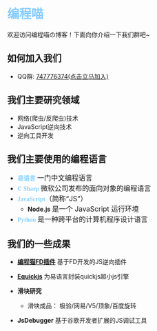 
<h1><font color=#86CCFF >编程喵</font></h1>

欢迎访问编程喵の博客！下面向你介绍一下我们群吧~

<!-- slide -->

## 如何加入我们

- QQ群: <a href="https://jq.qq.com/?_wv=1027&k=eLPQInXj"  target="_blank">747776374(点击立马加入)</a>
<!-- slide vertical=true -->

## 我们主要研究领域

- 网络(爬虫/反爬虫)技术
- JavaScript逆向技术
- 逆向工具开发
<!-- slide vertical=true -->

## 我们主要使用的编程语言

- **<font face="微软雅黑" color=#87D0FF>易语言</font>** <font size=3> 一门中文编程语言</font>
- **<font face="微软雅黑" color=#87D0FF>C Sharp</font>**  <font size=3>微软公司发布的面向对象的编程语言</font>
- **<font face="微软雅黑" color=#87D0FF>JavaScript</font>**<font size=3>（简称“JS”）</font>
  - **Node.js** <font size=3>是一个 JavaScript 运行环境</font>
- **<font face="微软雅黑" color=#87D0FF>Python</font>** <font size=3>是一种跨平台的计算机程序设计语言</font>
<!-- slide -->

## 我们的一些成果

<!-- slide vertical=true -->

- **<a href="https://bbs.125.la/forum.php?mod=viewthread&tid=14519932&page=1&ordertype=1#pid19148750"  target="_blank">编程猫FD插件</a>** 基于FD开发的JS逆向插件

- **<a href="https://bbs.125.la/forum.php?mod=viewthread&tid=14574774"  target="_blank">Equickjs</a>** 为易语言封装quickjs超小js引擎

- **滑块研究**
  - 滑块成品： 极验/网易/V5/顶象/百度旋转

- **JsDebugger** 基于谷歌开发者扩展的JS调试工具
